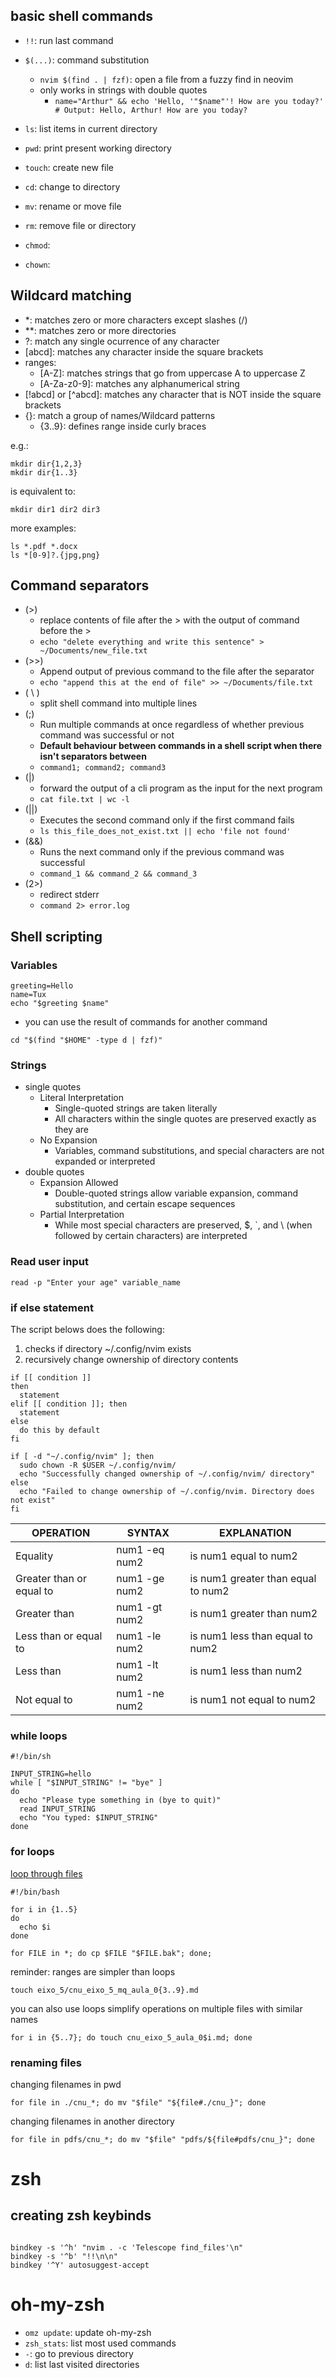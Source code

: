 

## basic shell commands

- `!!`: run last command
- `$(...)`: command substitution
  - `nvim $(find . | fzf)`: open a file from a fuzzy find in neovim
  - only works in strings with double quotes
    - `name="Arthur" && echo 'Hello, '"$name"'! How are you today?'  # Output: Hello, Arthur! How are you today?`

- `ls`: list items in current directory
- `pwd`: print present working directory
- `touch`: create new file
- `cd`: change to directory
- `mv`: rename or move file
- `rm`: remove file or directory
- `chmod`: 
- `chown`: 


## Wildcard matching

- *: matches zero or more characters except slashes (/)
- **: matches zero or more directories
- ?: match any single ocurrence of any character
- [abcd]: matches any character inside the square brackets
- ranges:
  - [A-Z]: matches strings that go from uppercase A to uppercase Z
  - [A-Za-z0-9]: matches any alphanumerical string
- [!abcd] or [^abcd]: matches any character that is NOT inside the square brackets
- {}: match a group of names/Wildcard patterns
  - {3..9}: defines range inside curly braces

e.g.:
```shell
mkdir dir{1,2,3}
mkdir dir{1..3}
```
is equivalent to:
```shell
mkdir dir1 dir2 dir3
```

more examples:
```shell
ls *.pdf *.docx
ls *[0-9]?.{jpg,png}
```

## Command separators

- (>)
  - replace contents of file after the > with the output of command before the >
  - ```echo "delete everything and write this sentence" > ~/Documents/new_file.txt```
- (>>)
  - Append output of previous command to the file after the separator
  - ```echo "append this at the end of file" >> ~/Documents/file.txt```
- ( \ )
  - split shell command into multiple lines
- (;)
  - Run multiple commands at once regardless of whether previous command was successful or not
  - **Default behaviour between commands in a shell script when there isn't separators between**
  - ```command1; command2; command3```
- (|)
  - forward the output of a cli program as the input for the next program
  - `cat file.txt | wc -l`
- (||)
  - Executes the second command only if the first command fails
  - `ls this_file_does_not_exist.txt || echo 'file not found'`
- (&&)
  - Runs the next command only if the previous command was successful
  - ```command_1 && command_2 && command_3```
- (2>)
  - redirect stderr
  - ```command 2> error.log```

## Shell scripting

### Variables

```shell
greeting=Hello
name=Tux
echo "$greeting $name"
```

- you can use the result of commands for another command

```shell
cd "$(find "$HOME" -type d | fzf)"
```

### Strings

- single quotes
  - Literal Interpretation
    - Single-quoted strings are taken literally
    - All characters within the single quotes are preserved exactly as they are
  - No Expansion
    - Variables, command substitutions, and special characters are not expanded or interpreted
- double quotes
  - Expansion Allowed
    - Double-quoted strings allow variable expansion, command substitution, and certain escape sequences
  - Partial Interpretation
    - While most special characters are preserved, $, `, and \ (when followed by certain characters) are interpreted


### Read user input

```shell
read -p "Enter your age" variable_name
```


### if else statement

The script belows does the following:
1. checks if directory ~/.config/nvim exists
2. recursively change ownership of directory contents

```shell
if [[ condition ]]
then
  statement
elif [[ condition ]]; then
  statement
else
  do this by default
fi
```

```shell
if [ -d "~/.config/nvim" ]; then
  sudo chown -R $USER ~/.config/nvim/
  echo "Successfully changed ownership of ~/.config/nvim/ directory"
else
  echo "Failed to change ownership of ~/.config/nvim. Directory does not exist"
fi
```

| OPERATION | SYNTAX | EXPLANATION |
| --- | --- | --- |
| Equality | num1 -eq num2 | is num1 equal to num2 |
| Greater than or equal to | num1 -ge num2 | is num1 greater than equal to num2 |
| Greater than | num1 -gt num2 | is num1 greater than num2 |
| Less than or equal to | num1 -le num2 | is num1 less than equal to num2 |
| Less than | num1 -lt num2 | is num1 less than num2 |
| Not equal to | num1 -ne num2 | is num1 not equal to num2 |

### while loops

```shell
#!/bin/sh

INPUT_STRING=hello
while [ "$INPUT_STRING" != "bye" ]
do
  echo "Please type something in (bye to quit)"
  read INPUT_STRING
  echo "You typed: $INPUT_STRING"
done
```

### for loops

[loop through files](https://www.digitalocean.com/community/tutorials/workflow-loop-through-files-in-a-directory)

```shell
#!/bin/bash

for i in {1..5}
do
  echo $i
done
```
```shell
for FILE in *; do cp $FILE "$FILE.bak"; done;
```

reminder: ranges are simpler than loops

```shell
touch eixo_5/cnu_eixo_5_mq_aula_0{3..9}.md
```

you can also use loops simplify operations on multiple files with similar names

```shell
for i in {5..7}; do touch cnu_eixo_5_aula_0$i.md; done
```

### renaming files

changing filenames in pwd
```shell
for file in ./cnu_*; do mv "$file" "${file#./cnu_}"; done
```

changing filenames in another directory
```shell
for file in pdfs/cnu_*; do mv "$file" "pdfs/${file#pdfs/cnu_}"; done
```

# zsh



## creating zsh keybinds

```shell

bindkey -s '^h' "nvim . -c 'Telescope find_files'\n"
bindkey -s '^b' "!!\n\n"
bindkey '^Y' autosuggest-accept

```

# oh-my-zsh

- `omz update`: update oh-my-zsh
- `zsh_stats`: list most used commands
- `-`: go to previous directory
- `d`: list last visited directories
